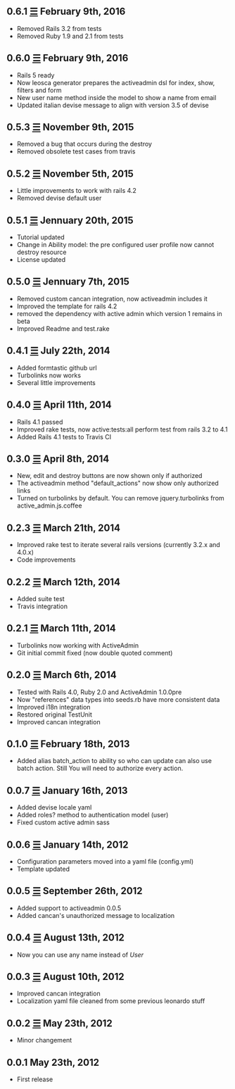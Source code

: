 0.6.1 [☰](https://github.com/marcomd/Active_Leonardo/compare/v0.6.0...v0.6.1) February 9th, 2016
------------------------------
* Removed Rails 3.2 from tests
* Removed Ruby 1.9 and 2.1 from tests

0.6.0 [☰](https://github.com/marcomd/Active_Leonardo/compare/v0.5.3...v0.6.0) February 9th, 2016
------------------------------
* Rails 5 ready
* Now leosca generator prepares the activeadmin dsl for index, show, filters and form
* New user name method inside the model to show a name from email
* Updated italian devise message to align with version 3.5 of devise

0.5.3 [☰](https://github.com/marcomd/Active_Leonardo/compare/v0.5.2...v0.5.3) November 9th, 2015
------------------------------
* Removed a bug that occurs during the destroy
* Removed obsolete test cases from travis

0.5.2 [☰](https://github.com/marcomd/Active_Leonardo/compare/v0.5.1...v0.5.2) November 5th, 2015
------------------------------
* Little improvements to work with rails 4.2
* Removed devise default user

0.5.1 [☰](https://github.com/marcomd/Active_Leonardo/compare/v0.5.0...v0.5.1) Jennuary 20th, 2015
------------------------------
* Tutorial updated
* Change in Ability model: the pre configured user profile now cannot destroy resource
* License updated

0.5.0 [☰](https://github.com/marcomd/Active_Leonardo/compare/v0.4.1...v0.5.0) Jennuary 7th, 2015
------------------------------
* Removed custom cancan integration, now activeadmin includes it
* Improved the template for rails 4.2
* removed the dependency with active admin which version 1 remains in beta
* Improved Readme and test.rake

0.4.1 [☰](https://github.com/marcomd/Active_Leonardo/compare/v0.4.0...v0.4.1) July 22th, 2014
------------------------------
* Added formtastic github url
* Turbolinks now works
* Several little improvements

0.4.0 [☰](https://github.com/marcomd/Active_Leonardo/compare/v0.3.0...v0.4.0) April 11th, 2014
------------------------------
* Rails 4.1 passed
* Improved rake tests, now active:tests:all perform test from rails 3.2 to 4.1
* Added Rails 4.1 tests to Travis CI

0.3.0 [☰](https://github.com/marcomd/Active_Leonardo/compare/v0.2.3...v0.3.0) April 8th, 2014
------------------------------
* New, edit and destroy buttons are now shown only if authorized
* The activeadmin method "default_actions" now show only authorized links
* Turned on turbolinks by default. You can remove jquery.turbolinks from active_admin.js.coffee

0.2.3 [☰](https://github.com/marcomd/Active_Leonardo/compare/v0.2.2...v0.2.3) March 21th, 2014
------------------------------
* Improved rake test to iterate several rails versions (currently 3.2.x and 4.0.x)
* Code improvements

0.2.2 [☰](https://github.com/marcomd/Active_Leonardo/compare/v0.2.1...v0.2.2) March 12th, 2014
------------------------------
* Added suite test
* Travis integration

0.2.1 [☰](https://github.com/marcomd/Active_Leonardo/compare/v0.2.0...v0.2.1) March 11th, 2014
------------------------------
* Turbolinks now working with ActiveAdmin
* Git initial commit fixed (now double quoted comment)

0.2.0 [☰](https://github.com/marcomd/Active_Leonardo/compare/v0.1.0...v0.2.0) March 6th, 2014
------------------------------
* Tested with Rails 4.0, Ruby 2.0 and ActiveAdmin 1.0.0pre
* Now "references" data types into seeds.rb have more consistent data
* Improved i18n integration
* Restored original TestUnit
* Improved cancan integration

0.1.0 [☰](https://github.com/marcomd/Active_Leonardo/compare/v0.0.7...v0.1.0) February 18th, 2013
------------------------------
* Added alias batch_action to ability so who can update can also use batch action. Still You will need to authorize every action.

0.0.7 [☰](https://github.com/marcomd/Active_Leonardo/compare/v0.0.6...v0.0.7) January 16th, 2013
------------------------------
* Added devise locale yaml
* Added roles? method to authentication model (user)
* Fixed custom active admin sass

0.0.6 [☰](https://github.com/marcomd/Active_Leonardo/compare/v0.0.5...v0.0.6) January 14th, 2012
------------------------------
* Configuration parameters moved into a yaml file (config.yml)
* Template updated

0.0.5 [☰](https://github.com/marcomd/Active_Leonardo/compare/v0.0.4...v0.0.5) September 26th, 2012
------------------------------
* Added support to activeadmin 0.0.5
* Added cancan's unauthorized message to localization

0.0.4 [☰](https://github.com/marcomd/Active_Leonardo/compare/v0.0.3...v0.0.4) August 13th, 2012
------------------------------
* Now you can use any name instead of *User*

0.0.3 [☰](https://github.com/marcomd/Active_Leonardo/compare/v0.0.2...v0.0.3) August 10th, 2012
------------------------------
* Improved cancan integration
* Localization yaml file cleaned from some previous leonardo stuff

0.0.2 [☰](https://github.com/marcomd/Active_Leonardo/compare/v0.0.1...v0.0.2) May 23th, 2012
------------------------------
* Minor changement

0.0.1 May 23th, 2012
------------------------------
* First release
